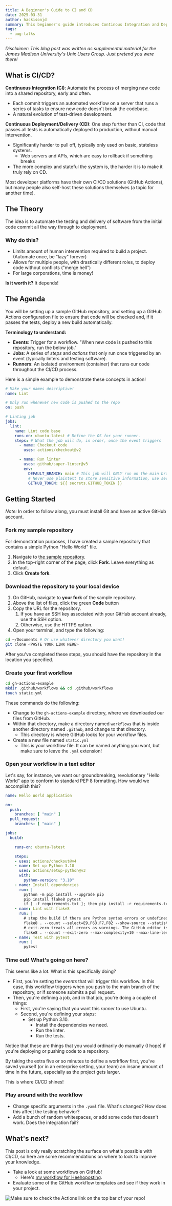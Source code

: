 ```yaml
---
title: A Beginner's Guide to CI and CD
date: 2025-03-31
author: hackisonjd
summary: This beginner's guide introduces Continous Integration and Deployment (CI/CD), and explains how these automated workflows can streamline software development.
tags:
  - uug-talks
---
```


*Disclaimer: This blog post was written as supplemental material for the James Madison University's Unix Users Group. Just pretend you were there!*

## What is CI/CD?

**Continuous Integration (CI)**: Automate the process of merging new code into a shared repository, early and often.

- Each commit triggers an automated workflow on a server that runs a series of tasks to ensure new code doesn't break the codebase.
- A natural evolution of test-driven development.

**Continuous Deployment/Delivery (CD)**: One step further than CI, code that passes all tests is automatically deployed to production, without manual intervention.

- Significantly harder to pull off, typically only used on basic, stateless systems.
  - Web servers and APIs, which are easy to rollback if something breaks
- The more complex and stateful the system is, the harder it is to make it truly rely on CD.

Most developer platforms have their own CI/CD solutions (GitHub Actions), but many people also self-host these solutions themselves (a topic for another time).

## The Theory

The idea is to automate the testing and delivery of software from the initial code commit all the way through to deployment.

### Why do this?

- Limits amount of human intervention required to build a project. (Automate once, be "lazy" forever)
- Allows for multiple people, with drastically different roles, to deploy code without conflicts ("merge hell")
- For large corporations, time is money!

**Is it worth it?** It depends!

## The Agenda

You will be setting up a sample GitHub repository, and setting up a GitHub Actions configuration file to ensure that code will be checked and, if it passes the tests, deploy a new build automatically.

**Terminology to understand:**

- **Events**: Trigger for a workflow. "When new code is pushed to this repository, run the below job."
- **Jobs**: A series of *steps* and *actions* that only run once triggered by an event (typically linters and testing software).
- **Runners**: An isolated environment (container) that runs our code throughout the CI/CD process.

Here is a simple example to demonstrate these concepts in action!

```yaml
# Make your names descriptive!
name: Lint

# Only run whenever new code is pushed to the repo
on: push

# Linting job
jobs:
  lint:
    name: Lint code base
    runs-on: ubuntu-latest # Define the OS for your runner.
    steps: # What the job will do, in order, once the event triggers
      - name: Checkout code
        uses: actions/checkout@v2

      - name: Run linter
        uses: github/super-linter@v3
        env: 
          DEFAULT_BRANCH: main # This job will ONLY run on the main branch
          # Never use plaintext to store sensitive information, use secrets!
          GITHUB_TOKEN: ${{ secrets.GITHUB_TOKEN }}
```

## Getting Started

*Note:* In order to follow along, you must install Git and have an active GitHub account.

### Fork my sample repository

For demonstration purposes, I have created a sample repository that contains a simple Python "Hello World" file.

1. Navigate to [the sample repository](https://github.com/hackisonjd/gh-actions-example).
2. In the top-right corner of the page, click **Fork**. Leave everything as default.
3. Click **Create fork**.

### Download the repository to your local device

1. On GitHub, navigate to **your fork** of the sample repository.
2. Above the list of files, click the green **Code** button
3. Copy the URL for the repository.
    1.  If you have an SSH key associated with your GitHub account already, use the SSH option.
    2. Otherwise, use the HTTPS option.
4. Open your terminal, and type the following:

```bash
cd ~/Documents # Or use whatever directory you want!
git clone <PASTE YOUR LINK HERE>
```

After you've completed these steps, you should have the repository in the location you specified.

### Create your first workflow

```bash 
cd gh-actions-example
mkdir .github/workflows && cd .github/workflows
touch static.yml
```

These commands do the following:

- Change to the `gh-actions-example` directory, where we downloaded our files from GitHub.
- Within that directory, make a directory named `workflows` that is inside another directory named `.github`, and change to that directory.
  - This directory is where GitHub looks for your workflow files.
- Create a new file named `static.yml`
  - This is your workflow file. It can be named anything you want, but make sure to leave the `.yml` extension!

### Open your workflow in a text editor

Let's say, for instance, we want our groundbreaking, revolutionary "Hello World" app to conform to standard PEP 8 formatting. How would we accomplish this?

```yml
name: Hello World application

on:
  push:
    branches: [ "main" ]
  pull_request:
    branches: [ "main" ]

jobs:
  build:

    runs-on: ubuntu-latest

    steps:
    - uses: actions/checkout@v4
    - name: Set up Python 3.10
      uses: actions/setup-python@v3
      with:
        python-version: "3.10"
    - name: Install dependencies
      run: |
        python -m pip install --upgrade pip
        pip install flake8 pytest
        if [ -f requirements.txt ]; then pip install -r requirements.txt; fi
    - name: Lint with flake8
      run: |
        # stop the build if there are Python syntax errors or undefined names
        flake8 . --count --select=E9,F63,F7,F82 --show-source --statistics
        # exit-zero treats all errors as warnings. The GitHub editor is 127 chars wide
        flake8 . --count --exit-zero --max-complexity=10 --max-line-length=127 --statistics
    - name: Test with pytest
      run: |
        pytest

```

### Time out! What's going on here?

This seems like a lot. What is this specifically doing?

- First, you're setting the *events* that will trigger this workflow. In this case, this workflow triggers when you push to the main branch of the repository, or if someone submits a pull request.
- Then, you're defining a job, and in that job, you're doing a couple of things:
  - First, you're saying that you want this *runner* to use Ubuntu.
  - Second, you're defining your *steps*:
    - Set up Python 3.10.
        - Install the dependencies we need.
        - Run the linter.
        - Run the tests.

Notice that these are things that you would ordinarily do manually (I hope) if you're deploying or pushing code to a repository.

By taking the extra five or so minutes to define a workflow first, you've saved yourself (or in an enterprise setting, your team) an insane amount of time in the future, especially as the project gets larger.

This is where CI/CD shines!

### Play around with the workflow

- Change specific arguments in the `.yaml` file. What's changed? How does this affect the testing behavior?
- Add a bunch of random whitespaces, or add some code that doesn't work. Does the integration fail?

## What's next?

This post is only really scratching the surface on what's possible with CI/CD, so here are some recommendations on
where to look to improve your knowledge.

- Take a look at some workflows on GitHub!
  - Here's [my workflow for Heehoposting](https://github.com/hackisonjd/heehoposting/blob/main/.github/workflows/hugo.yml).
- Evaluate some of the GitHub workflow templates and see if they work in your project.

![Make sure to check the Actions link on the top bar of your repo!](images/001.png)
